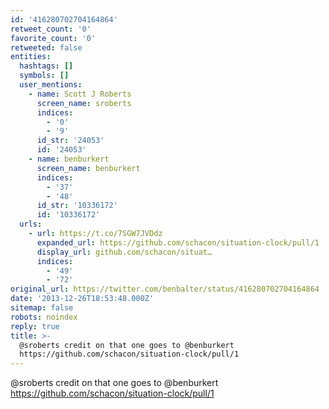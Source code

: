 ```yaml
---
id: '416280702704164864'
retweet_count: '0'
favorite_count: '0'
retweeted: false
entities:
  hashtags: []
  symbols: []
  user_mentions:
    - name: Scott J Roberts
      screen_name: sroberts
      indices:
        - '0'
        - '9'
      id_str: '24053'
      id: '24053'
    - name: benburkert
      screen_name: benburkert
      indices:
        - '37'
        - '48'
      id_str: '10336172'
      id: '10336172'
  urls:
    - url: https://t.co/7SGW7JVDdz
      expanded_url: https://github.com/schacon/situation-clock/pull/1
      display_url: github.com/schacon/situat…
      indices:
        - '49'
        - '72'
original_url: https://twitter.com/benbalter/status/416280702704164864
date: '2013-12-26T18:53:48.000Z'
sitemap: false
robots: noindex
reply: true
title: >-
  @sroberts credit on that one goes to @benburkert
  https://github.com/schacon/situation-clock/pull/1
---
```


@sroberts credit on that one goes to @benburkert https://github.com/schacon/situation-clock/pull/1